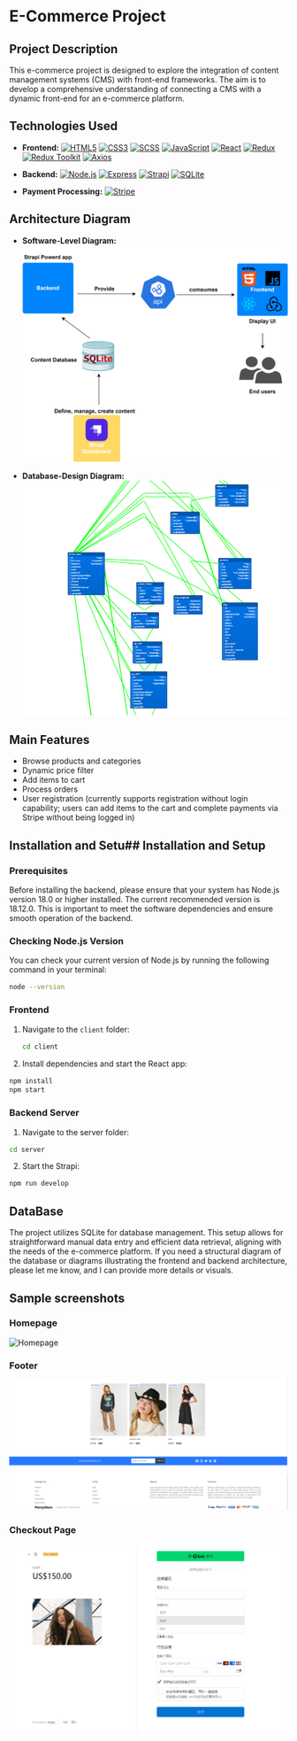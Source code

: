 # E-Commerce Project

## Project Description

This e-commerce project is designed to explore the integration of content management systems (CMS) with front-end frameworks. The aim is to develop a comprehensive understanding of connecting a CMS with a dynamic front-end for an e-commerce platform.

## Technologies Used

- **Frontend:**
  [![HTML5](https://img.shields.io/badge/HTML5-E34F26?style=flat&logo=html5&logoColor=white)](https://developer.mozilla.org/en-US/docs/Web/Guide/HTML/HTML5)
  [![CSS3](https://img.shields.io/badge/CSS3-1572B6?style=flat&logo=css3&logoColor=white)](https://developer.mozilla.org/en-US/docs/Web/CSS)
  [![SCSS](https://img.shields.io/badge/SCSS-CC6699?style=flat&logo=sass&logoColor=white)](https://sass-lang.com/)
  [![JavaScript](https://img.shields.io/badge/JavaScript-F7DF1E?style=flat&logo=javascript&logoColor=black)](https://developer.mozilla.org/en-US/docs/Web/JavaScript)
  [![React](https://img.shields.io/badge/React-20232A?style=flat&logo=react&logoColor=61DAFB)](https://reactjs.org/)
  [![Redux](https://img.shields.io/badge/Redux-764ABC?style=flat&logo=redux&logoColor=white)](https://redux.js.org/)
  [![Redux Toolkit](https://img.shields.io/badge/Redux_Toolkit-764ABC?style=flat&logo=redux&logoColor=white)](https://redux-toolkit.js.org/)
  [![Axios](https://img.shields.io/badge/Axios-5A29E4?style=flat&logo=axios&logoColor=white)](https://axios-http.com/)

- **Backend:**
  [![Node.js](https://img.shields.io/badge/Node.js-43853D?style=flat&logo=node-dot-js&logoColor=white)](https://nodejs.org/)
  [![Express](https://img.shields.io/badge/Express-000000?style=flat&logo=express&logoColor=white)](https://expressjs.com/)
  [![Strapi](https://img.shields.io/badge/Strapi-2F2E8B?style=flat&logo=strapi&logoColor=white)](https://strapi.io/)
  [![SQLite](https://img.shields.io/badge/SQLite-07405E?style=flat&logo=sqlite&logoColor=white)](https://www.sqlite.org/index.html)

- **Payment Processing:**
  [![Stripe](https://img.shields.io/badge/Stripe-626CD9?style=flat&logo=stripe&logoColor=white)](https://stripe.com/)

## Architecture Diagram

- **Software-Level Diagram:**
  ![Software-Level Diagram](res/svg/software_diagram.drawio.svg)

- **Database-Design Diagram:**
  ![Database-Design Diagram](res/svg/database_Design.png)

## Main Features

- Browse products and categories
- Dynamic price filter
- Add items to cart
- Process orders
- User registration (currently supports registration without login capability; users can add items to the cart and complete payments via Stripe without being logged in)

## Installation and Setu## Installation and Setup

### Prerequisites

Before installing the backend, please ensure that your system has Node.js version 18.0 or higher installed. The current recommended version is 18.12.0. This is important to meet the software dependencies and ensure smooth operation of the backend.

### Checking Node.js Version

You can check your current version of Node.js by running the following command in your terminal:

```bash
node --version
```

### Frontend

1. Navigate to the `client` folder:
   ```bash
   cd client
   ```
2. Install dependencies and start the React app:

```bash
npm install
npm start
```

### Backend Server

1. Navigate to the server folder:

```bash
cd server
```

2. Start the Strapi:

```bash
npm run develop
```

## DataBase

The project utilizes SQLite for database management. This setup allows for straightforward manual data entry and efficient data retrieval, aligning with the needs of the e-commerce platform. If you need a structural diagram of the database or diagrams illustrating the frontend and backend architecture, please let me know, and I can provide more details or visuals.

## Sample screenshots

### Homepage

![Homepage](res/Img/homepage.png)

### Footer

![Footer](res/Img/footer.png)

### Checkout Page

![Checkout Page](res/Img/checkout.png)
